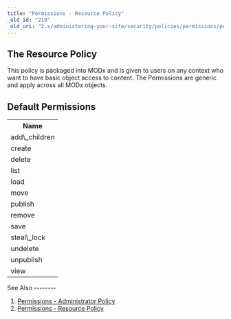 ```yaml
---
title: "Permissions - Resource Policy"
_old_id: "219"
_old_uri: "2.x/administering-your-site/security/policies/permissions/permissions-resource-policy"
---
```


The Resource Policy
-------------------

This policy is packaged into MODx and is given to users on any context who want to have basic object access to content. The Permissions are generic and apply across all MODx objects.

Default Permissions
-------------------

<table><tbody><tr><th>Name</th></tr><tr><td>add\_children</td></tr><tr><td>create</td></tr><tr><td>delete</td></tr><tr><td>list</td></tr><tr><td>load</td></tr><tr><td>move</td></tr><tr><td>publish</td></tr><tr><td>remove</td></tr><tr><td>save</td></tr><tr><td>steal\_lock</td></tr><tr><td>undelete</td></tr><tr><td>unpublish</td></tr><tr><td>view</td></tr></tbody></table>See Also
--------

1. [Permissions - Administrator Policy](administering-your-site/security/policies/permissions/permissions-administrator-policy)
2. [Permissions - Resource Policy](administering-your-site/security/policies/permissions/permissions-resource-policy)